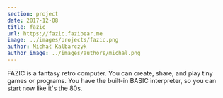 ```yaml
---
section: project
date: 2017-12-08
title: fazic
url: https://fazic.fazibear.me
image: ../images/projects/fazic.png
author: Michał Kalbarczyk
author_image: ../images/authors/michal.png
---
```


FAZIC is a fantasy retro computer. You can create, share, and play tiny games or programs. You have the built-in BASIC interpreter, so you can start now like it's the 80s.

